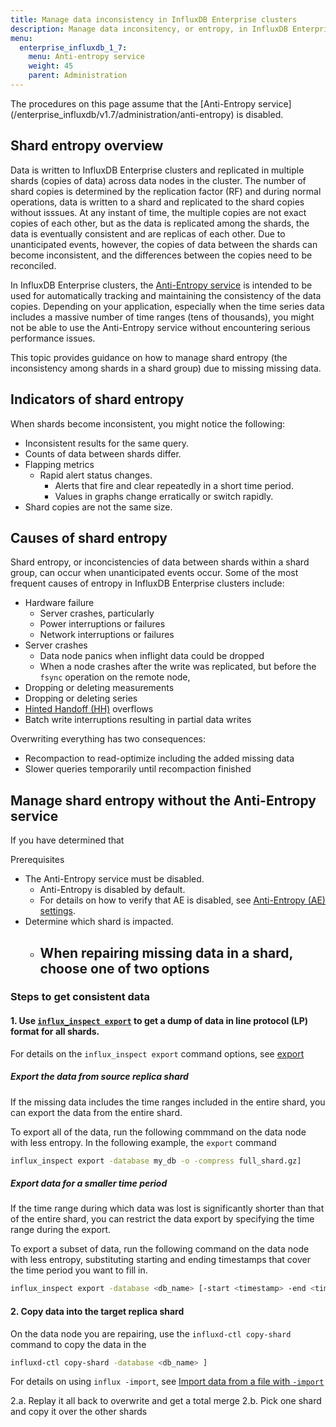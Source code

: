 ```yaml
---
title: Manage data inconsistency in InfluxDB Enterprise clusters
description: Manage data inconsitency, or entropy, in InfluxDB Enterprise clusters manually or with the Anti-Entropy service.
menu:
  enterprise_influxdb_1_7:
    menu: Anti-entropy service
    weight: 45
    parent: Administration
---
```


<dt>
The procedures on this page assume that the [Anti-Entropy service](/enterprise_influxdb/v1.7/administration/anti-entropy) is disabled. 
</dt>

## Shard entropy overview

Data is written to InfluxDB Enterprise clusters and replicated in multiple shards (copies of data) across data nodes in the cluster. The number of shard copies is determined by the replication factor (RF) and during normal operations, data is written to a shard and replicated to the shard copies without isssues. At any instant of time, the multiple copies are not exact copies of each other, but as the data is replicated among the shards, the data is eventually consistent and are replicas of each other. Due to unanticipated events, however, the copies of data between the shards can become inconsistent, and the differences between the copies need to be reconciled.

In InfluxDB Enterprise clusters, the [Anti-Entropy service](/enterprise_influxdb/v1.7/administration/anti-entropy) is intended to be used for automatically tracking and maintaining the consistency of the data copies. Depending on your application, especially when the time series data includes a massive number of time ranges (tens of thousands), you might not be able to use the Anti-Entropy service without encountering serious performance issues.

This topic provides guidance on how to manage shard entropy (the inconsistency among shards in a shard group) due to missing missing data.

## Indicators of shard entropy

When shards become inconsistent, you might notice the following:

- Inconsistent results for the same query.
- Counts of data between shards differ.
- Flapping metrics
  - Rapid alert status changes.
    - Alerts that fire and clear repeatedly in a short time period.
    - Values in graphs change erratically or switch rapidly.
- Shard copies are not the same size.

## Causes of shard entropy

Shard entropy, or inconcistencies of data between shards within a shard group, can occur when unanticipated events occur. 
Some of the most frequent causes of entropy in InfluxDB Enterprise clusters include:

- Hardware failure
  - Server crashes, particularly 
  - Power interruptions or failures
  - Network interruptions or failures
- Server crashes
  - Data node panics when inflight data could be dropped
  - When a node crashes after the write was replicated, but before the `fsync` operation on the remote node, 
- Dropping or deleting measurements
- Dropping or deleting series
- [Hinted Handoff (HH)]() overflows
- Batch write interruptions resulting in partial data writes

Overwriting everything has two consequences:

- Recompaction to read-optimize including the added missing data
- Slower queries temporarily until recompaction finished

## Manage shard entropy without the Anti-Entropy service

If you have determined that

Prerequisites

- The Anti-Entropy service must be disabled.
  - Anti-Entropy is disabled by default.
  - For details on how to verify that AE is disabled, see [Anti-Entropy (AE) settings](/enterprise_influxdb/v1.7/administration/config-data-nodes/#anti-entropy-ae-settings).
- Determine which shard is impacted.
  - When repairing missing data in a shard, choose one of two options
    - 

### Steps to get consistent data

#### 1. Use [`influx_inspect export`](/influxdb/v1.7/tools/influx_inspect/#export) to get a dump of data in line protocol (LP) format for all shards.

For details on the `influx_inspect export` command options, 
see [export](https://docs.influxdata.com/influxdb/v1.7/tools/shell/#import-data-from-a-file-with-import)


##### Export the data from source replica shard

If the missing data includes the time ranges included in the entire shard,
you can export the data from the entire shard.

To export all of the data, run the following commmand on the data
node with less entropy. In the following example, the `export` command

```bash
influx_inspect export -database my_db -o -compress full_shard.gz]
```

##### Export data for a smaller time period

If the time range during which data was lost is significantly shorter 
than that of the entire shard, you can restrict the data export by specifying
the time range during the export.

To export a subset of data, run the following command on the data
node with less entropy, substituting starting and ending timestamps 
that cover the time period you want to fill in.

```bash
influx_inspect export -database <db_name> [-start <timestamp> -end <timestamp> ]
```


#### 2. Copy data into the target replica shard

On the data node you are repairing, use the `influxd-ctl copy-shard` command
to copy the data in the 

```bash
influxd-ctl copy-shard -database <db_name> ]
```



For details on using `influx -import`, see [Import data from a file with `-import`](https://docs.influxdata.com/influxdb/v1.7/tools/shell/#import-data-from-a-file-with-import)

2.a. Replay it all back to overwrite and get a total merge
2.b. Pick one shard and copy it over the other shards

